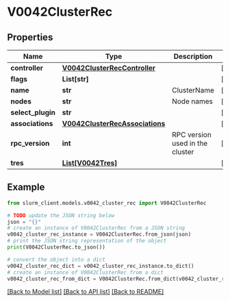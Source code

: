 # V0042ClusterRec


## Properties

Name | Type | Description | Notes
------------ | ------------- | ------------- | -------------
**controller** | [**V0042ClusterRecController**](V0042ClusterRecController.md) |  | [optional] 
**flags** | **List[str]** |  | [optional] 
**name** | **str** | ClusterName | [optional] 
**nodes** | **str** | Node names | [optional] 
**select_plugin** | **str** |  | [optional] 
**associations** | [**V0042ClusterRecAssociations**](V0042ClusterRecAssociations.md) |  | [optional] 
**rpc_version** | **int** | RPC version used in the cluster | [optional] 
**tres** | [**List[V0042Tres]**](V0042Tres.md) |  | [optional] 

## Example

```python
from slurm_client.models.v0042_cluster_rec import V0042ClusterRec

# TODO update the JSON string below
json = "{}"
# create an instance of V0042ClusterRec from a JSON string
v0042_cluster_rec_instance = V0042ClusterRec.from_json(json)
# print the JSON string representation of the object
print(V0042ClusterRec.to_json())

# convert the object into a dict
v0042_cluster_rec_dict = v0042_cluster_rec_instance.to_dict()
# create an instance of V0042ClusterRec from a dict
v0042_cluster_rec_from_dict = V0042ClusterRec.from_dict(v0042_cluster_rec_dict)
```
[[Back to Model list]](../README.md#documentation-for-models) [[Back to API list]](../README.md#documentation-for-api-endpoints) [[Back to README]](../README.md)


